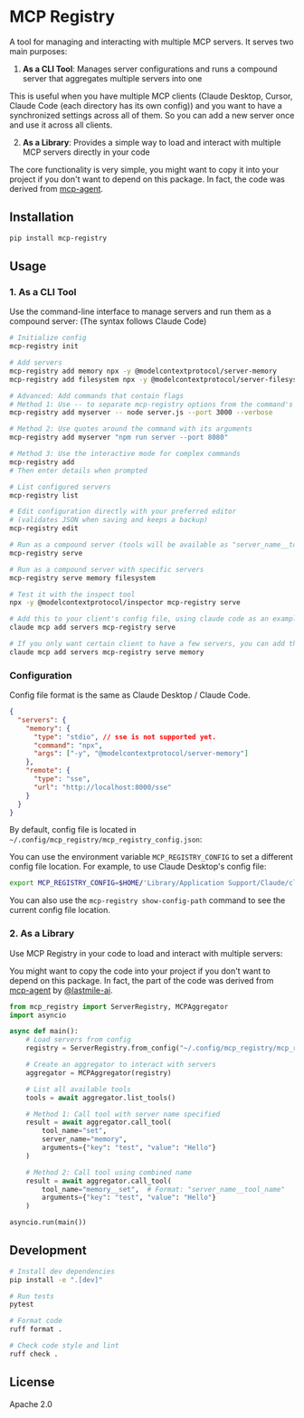 # MCP Registry

A tool for managing and interacting with multiple MCP servers. It serves two main purposes:

1. **As a CLI Tool**: Manages server configurations and runs a compound server that aggregates multiple servers into one

This is useful when you have multiple MCP clients (Claude Desktop, Cursor, Claude Code (each directory has its own config)) and you want to have a synchronized settings across all of them.
So you can add a new server once and use it across all clients.

2. **As a Library**: Provides a simple way to load and interact with multiple MCP servers directly in your code

The core functionality is very simple, you might want to copy it into your project if you don't want to depend on this package. In fact, the code was derived from [mcp-agent](https://github.com/lastmile-ai/mcp-agent).

## Installation

```bash
pip install mcp-registry
```

## Usage

### 1. As a CLI Tool

Use the command-line interface to manage servers and run them as a compound server: (The syntax follows Claude Code)

```bash
# Initialize config
mcp-registry init

# Add servers
mcp-registry add memory npx -y @modelcontextprotocol/server-memory
mcp-registry add filesystem npx -y @modelcontextprotocol/server-filesystem

# Advanced: Add commands that contain flags
# Method 1: Use -- to separate mcp-registry options from the command's own flags
mcp-registry add myserver -- node server.js --port 3000 --verbose

# Method 2: Use quotes around the command with its arguments
mcp-registry add myserver "npm run server --port 8080"

# Method 3: Use the interactive mode for complex commands
mcp-registry add
# Then enter details when prompted

# List configured servers
mcp-registry list

# Edit configuration directly with your preferred editor
# (validates JSON when saving and keeps a backup)
mcp-registry edit

# Run as a compound server (tools will be available as "server_name__tool_name")
mcp-registry serve

# Run as a compound server with specific servers
mcp-registry serve memory filesystem

# Test it with the inspect tool
npx -y @modelcontextprotocol/inspector mcp-registry serve

# Add this to your client's config file, using claude code as an example:
claude mcp add servers mcp-registry serve

# If you only want certain client to have a few servers, you can add them to the client's config file:
claude mcp add servers mcp-registry serve memory
```

### Configuration


Config file format is the same as Claude Desktop / Claude Code.

```json
{
  "servers": {
    "memory": {
      "type": "stdio", // sse is not supported yet.
      "command": "npx",
      "args": ["-y", "@modelcontextprotocol/server-memory"]
    },
    "remote": {
      "type": "sse",
      "url": "http://localhost:8000/sse"
    }
  }
}
```

By default, config file is located in `~/.config/mcp_registry/mcp_registry_config.json`:

You can use the environment variable `MCP_REGISTRY_CONFIG` to set a different config file location.
For example, to use Claude Desktop's config file:

```bash
export MCP_REGISTRY_CONFIG=$HOME/'Library/Application Support/Claude/claude_desktop_config.json'
```

You can also use the `mcp-registry show-config-path` command to see the current config file location.


### 2. As a Library

Use MCP Registry in your code to load and interact with multiple servers:

You might want to copy the code into your project if you don't want to depend on this package. In fact, the part of the code was derived from [mcp-agent](https://github.com/lastmile-ai/mcp-agent) by [@lastmile-ai](https://github.com/lastmile-ai).

```python
from mcp_registry import ServerRegistry, MCPAggregator
import asyncio

async def main():
    # Load servers from config
    registry = ServerRegistry.from_config("~/.config/mcp_registry/mcp_registry_config.json")

    # Create an aggregator to interact with servers
    aggregator = MCPAggregator(registry)

    # List all available tools
    tools = await aggregator.list_tools()

    # Method 1: Call tool with server name specified
    result = await aggregator.call_tool(
        tool_name="set",
        server_name="memory",
        arguments={"key": "test", "value": "Hello"}
    )

    # Method 2: Call tool using combined name
    result = await aggregator.call_tool(
        tool_name="memory__set",  # Format: "server_name__tool_name"
        arguments={"key": "test", "value": "Hello"}
    )

asyncio.run(main())
```

## Development

```bash
# Install dev dependencies
pip install -e ".[dev]"

# Run tests
pytest

# Format code
ruff format .

# Check code style and lint
ruff check .
```

## License

Apache 2.0